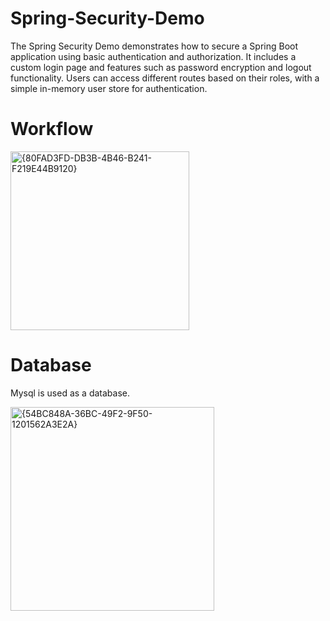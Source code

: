 # Spring-Security-Demo
The Spring Security Demo demonstrates how to secure a Spring Boot application using basic authentication and authorization. It includes a custom login page and features such as password encryption and logout functionality. Users can access different routes based on their roles, with a simple in-memory user store for authentication.

# Workflow
<img width="286" alt="{80FAD3FD-DB3B-4B46-B241-F219E44B9120}" src="https://github.com/user-attachments/assets/5bfe0815-8d48-4451-b41c-3f511534335a">

# Database
Mysql is used as a database.

<img width="326" alt="{54BC848A-36BC-49F2-9F50-1201562A3E2A}" src="https://github.com/user-attachments/assets/dce7c89c-ae58-4bc2-ae06-592d86c0c372">


